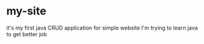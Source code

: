 # my-site
it's my first java CRUD application for simple website
I'm trying to learn java to get better job
